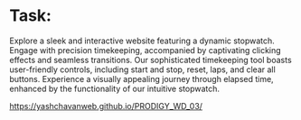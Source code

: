 # Task:
Explore a sleek and interactive website featuring a dynamic stopwatch. Engage with precision timekeeping, accompanied by captivating clicking effects and seamless transitions. Our sophisticated timekeeping tool boasts user-friendly controls, including start and stop, reset, laps, and clear all buttons. Experience a visually appealing journey through elapsed time, enhanced by the functionality of our intuitive stopwatch.


https://yashchavanweb.github.io/PRODIGY_WD_03/
